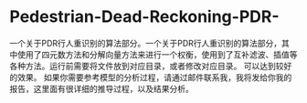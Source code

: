 # Pedestrian-Dead-Reckoning-PDR-
一个关于PDR行人重识别的算法部分。一个关于PDR行人重识别的算法部分，其中使用了四元数方法和分解向量方法来进行一个权衡，使用到了互补滤波、插值等各种方法。运行前需要将文件放到对应目录，或者修改对应目录。
可以达到较好的效果。
如果你需要参考模型的分析过程，请通过邮件联系我，我将发给你我的报告，这里面有很详细的推导过程，以及结果分析。
